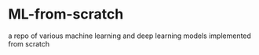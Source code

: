 # ML-from-scratch
a repo of various machine learning and deep learning models implemented from scratch
